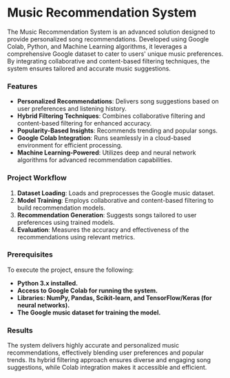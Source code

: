 # Music Recommendation System

The Music Recommendation System is an advanced solution designed to provide personalized song recommendations. Developed using Google Colab, Python, and Machine Learning algorithms, it leverages a comprehensive Google dataset to cater to users' unique music preferences. By integrating collaborative and content-based filtering techniques, the system ensures tailored and accurate music suggestions.  

### **Features**  
- **Personalized Recommendations**: Delivers song suggestions based on user preferences and listening history.  
- **Hybrid Filtering Techniques**: Combines collaborative filtering and content-based filtering for enhanced accuracy.  
- **Popularity-Based Insights**: Recommends trending and popular songs.  
- **Google Colab Integration**: Runs seamlessly in a cloud-based environment for efficient processing.  
- **Machine Learning-Powered**: Utilizes deep and neural network algorithms for advanced recommendation capabilities.  

### **Project Workflow**  
1. **Dataset Loading**: Loads and preprocesses the Google music dataset.  
2. **Model Training**: Employs collaborative and content-based filtering to build recommendation models.  
3. **Recommendation Generation**: Suggests songs tailored to user preferences using trained models.  
4. **Evaluation**: Measures the accuracy and effectiveness of the recommendations using relevant metrics.  

### **Prerequisites**  
To execute the project, ensure the following:  
- **Python 3.x installed.** 
- **Access to Google Colab for running the system.**
- **Libraries: NumPy, Pandas, Scikit-learn, and TensorFlow/Keras (for neural networks).**  
- **The Google music dataset for training the model.** 

### **Results**  
The system delivers highly accurate and personalized music recommendations, effectively blending user preferences and popular trends. Its hybrid filtering approach ensures diverse and engaging song suggestions, while Colab integration makes it accessible and efficient.
